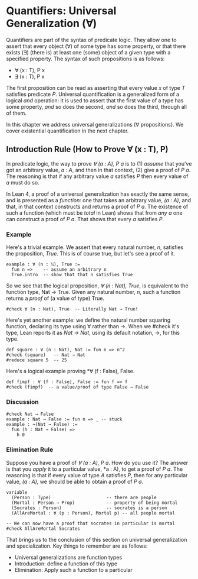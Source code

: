 # Quantifiers: Universal Generalization (∀)

<!-- toc -->


Quantifiers are part of the syntax of predicate logic.
They allow one to assert that every object (∀) of some
type has some property, or that there exists (∃) (there is)
at least one (some) object of a given type with a specified
property. The syntax of such propositions is as follows:

- ∀ (x : T), P x
- ∃ (x : T), P x

The first proposition can be read as asserting that
every value *x* of type *T* satisfies predicate *P*.
Universal quantification is a generalized form of a
logical *and* operation: it is used to assert that
the first value of a type has some property, *and* so
does the second, *and* so does the third, through all
of them.

In this chapter we address universal generalizations
(∀ propositions). We cover existential quantification
in the next chapter.

## Introduction Rule (How to Prove ∀ (x : T), P)

In predicate logic, the way to prove *∀ (a : A), P a*
is to (1) *assume* that you've got an arbitrary value,
*a : A*, and then in that context, (2) give a proof of
*P a*. The reasoning is that if any arbitrary value *a*
satisfies *P* then every value of *a* must do so.

In Lean 4, a proof of a universal generalization has
exactly the same sense, and is presented as a *function:*
one that takes an arbitrary value, *(a : A)*, and that,
in that context constructs and returns a proof of *P a*.
The existence of such a function (which must be *total*
in Lean) shows that from *any* *a* one can construct a
proof of *P a*. That shows that every *a* satisfies *P*.

### Example

Here's a trivial example. We assert that every natural
number, *n*, satisfies the proposition, *True*. This is
of course true, but let's see a proof of it.

```lean
example : ∀ (n : ℕ), True :=
  fun n =>    -- assume an arbitrary n
  True.intro  -- show that that n satisfies True
```

So we see that the logical proposition, *∀ (n : Nat),
True*, is equivalent to the function type, Nat → True.
Given any natural number, *n*, such a function returns
a *proof* of (a value of type) True.

```lean
#check ∀ (n : Nat), True  -- Literally Nat → True!
```

Here's yet another example: we define the natural number
squaring function, declaring its type using ∀ rather
than →. When we #check it's type, Lean reports it as
*Nat → Nat*, using its default notation, →, for this type.

```lean
def square : ∀ (n : Nat), Nat := fun n => n^2
#check (square)   -- Nat → Nat
#reduce square 5  -- 25
```


Here's a logical example proving *∀ (f : False), False.

```lean
def fimpf : ∀ (f : False), False := fun f => f
#check (fimpf)  -- a value/proof of type False → False
```

### Discussion


```lean
#check Nat → False
example : Nat → False := fun n => _ -- stuck
example : ¬(Nat → False) :=
  fun (h : Nat → False) =>
    h 0
```


### Elimination Rule

Suppose you have a proof of *∀ (a : A), P a*. How do you use
it? The answer is that you *apply* it to a particular value,
*a : A), to get a proof of *P a*. The reasoning is that if
every value of type *A* satisfies *P*, then for any particular
value, *(a : A),* we should be able to obtain a proof of *P a*.

```lean
variable
  (Person : Type)                     -- there are people
  (Mortal : Person → Prop)            -- property of being mortal
  (Socrates : Person)                 -- socrates is a person
  (AllAreMortal : ∀ (p : Person), Mortal p) -- all people mortal

-- We can now have a proof that socrates in particular is mortal
#check AllAreMortal Socrates
```

That brings us to the conclusion of this section
on universal generalization and specialization. Key
things to remember are as follows:

- Universal generalizations are function types
- Introduction: define a function of this type
- Elimination: Apply such a function to a particular
